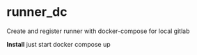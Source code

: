 # runner_dc
Create and register runner with docker-compose for local gitlab

**Install**
just start docker compose up
